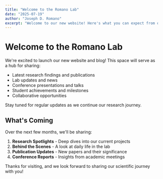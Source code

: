 ```yaml
---
title: "Welcome to the Romano Lab"
date: "2025-07-19"
author: "Joseph D. Romano"
excerpt: "Welcome to our new website! Here's what you can expect from our lab blog."
---
```


# Welcome to the Romano Lab

We're excited to launch our new website and blog! This space will serve as a hub for sharing:

- Latest research findings and publications
- Lab updates and news
- Conference presentations and talks
- Student achievements and milestones
- Collaborative opportunities

Stay tuned for regular updates as we continue our research journey.

## What's Coming

Over the next few months, we'll be sharing:

1. **Research Spotlights** - Deep dives into our current projects
2. **Behind the Scenes** - A look at daily life in the lab
3. **Publication Updates** - New papers and their significance
4. **Conference Reports** - Insights from academic meetings

Thanks for visiting, and we look forward to sharing our scientific journey with you!